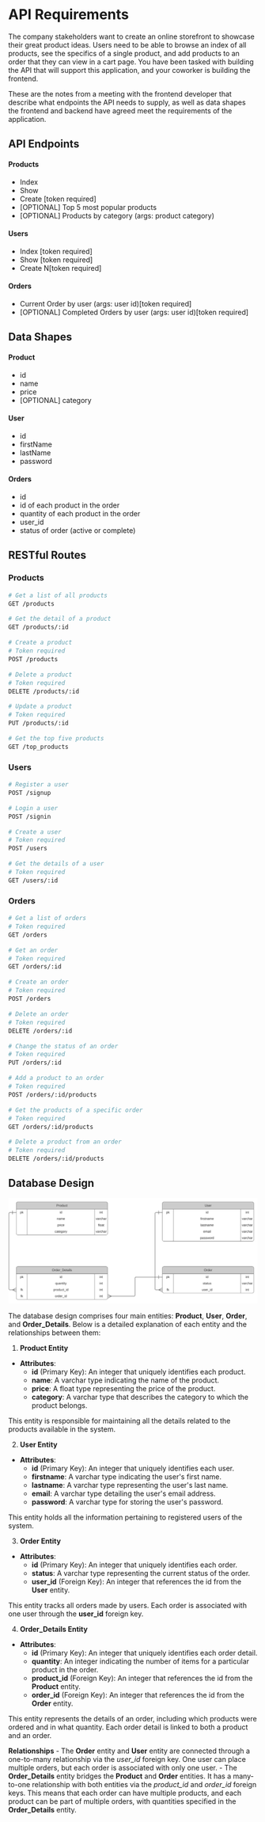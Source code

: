 # API Requirements
The company stakeholders want to create an online storefront to showcase their great product ideas. Users need to be able to browse an index of all products, see the specifics of a single product, and add products to an order that they can view in a cart page. You have been tasked with building the API that will support this application, and your coworker is building the frontend.

These are the notes from a meeting with the frontend developer that describe what endpoints the API needs to supply, as well as data shapes the frontend and backend have agreed meet the requirements of the application. 

## API Endpoints
#### Products
- Index 
- Show
- Create [token required]
- [OPTIONAL] Top 5 most popular products 
- [OPTIONAL] Products by category (args: product category)

#### Users
- Index [token required]
- Show [token required]
- Create N[token required]

#### Orders
- Current Order by user (args: user id)[token required]
- [OPTIONAL] Completed Orders by user (args: user id)[token required]

## Data Shapes
#### Product
-  id
- name
- price
- [OPTIONAL] category

#### User
- id
- firstName
- lastName
- password

#### Orders
- id
- id of each product in the order
- quantity of each product in the order
- user_id
- status of order (active or complete)

## RESTful Routes
### Products

```bash
# Get a list of all products
GET /products
```
```bash
# Get the detail of a product
GET /products/:id
```

```bash
# Create a product
# Token required
POST /products
```

```bash
# Delete a product
# Token required
DELETE /products/:id
```

```bash
# Update a product
# Token required
PUT /products/:id
```

```bash
# Get the top five products
GET /top_products
```

### Users

```bash
# Register a user
POST /signup
```

```bash
# Login a user
POST /signin
```

```bash
# Create a user
# Token required
POST /users
```

```bash
# Get the details of a user
# Token required
GET /users/:id
```



### Orders

```bash
# Get a list of orders
# Token required
GET /orders
```

```bash
# Get an order
# Token required
GET /orders/:id
```

```bash
# Create an order
# Token required
POST /orders
```

```bash
# Delete an order
# Token required
DELETE /orders/:id
```

```bash
# Change the status of an order
# Token required
PUT /orders/:id
```

```bash
# Add a product to an order
# Token required
POST /orders/:id/products
```

```bash
# Get the products of a specific order
# Token required
GET /orders/:id/products
```

```bash
# Delete a product from an order
# Token required
DELETE /orders/:id/products
```


## Database Design

![Database Design](./assets/storefront_DB.svg)

The database design comprises four main entities: **Product**, **User**, **Order**, and **Order_Details**. Below is a detailed explanation of each entity and the relationships between them:

1. **Product Entity**
- **Attributes**:
    - **id** (Primary Key): An integer that uniquely identifies each product.
    - **name**: A varchar type indicating the name of the product.
    - **price**: A float type representing the price of the product.
    - **category**:  A varchar type that describes the category to which the product belongs.

This entity is responsible for maintaining all the details related to the products available in the system.

2. **User Entity**
- **Attributes**:
    - **id** (Primary Key): An integer that uniquely identifies each user.
    - **firstname**: A varchar type indicating the user's first name.
    - **lastname**: A varchar type representing the user's last name.
    - **email**: A varchar type detailing the user's email address.
    - **password**: A varchar type for storing the user's password.

This entity holds all the information pertaining to registered users of the system.

3. **Order Entity**
- **Attributes**:
    - **id** (Primary Key): An integer that uniquely identifies each order.
    - **status**: A varchar type representing the current status of the order.
    - **user_id** (Foreign Key): An integer that references the id from the **User** entity.

This entity tracks all orders made by users. Each order is associated with one user through the **user_id** foreign key.

4. **Order_Details Entity**
- **Attributes**:
    - **id** (Primary Key): An integer that uniquely identifies each order detail.
    - **quantity**: An integer indicating the number of items for a particular product in the order.
    - **product_id** (Foreign Key): An integer that references the id from the **Product** entity.
    - **order_id** (Foreign Key): An integer that references the id from the **Order** entity.

This entity represents the details of an order, including which products were ordered and in what quantity. Each order detail is linked to both a product and an order.

**Relationships**
    - The **Order** entity and **User** entity are connected through a one-to-many relationship via the *user_id* foreign key. One user can place multiple orders, but each order is associated with only one user.
    - The **Order_Details** entity bridges the **Product** and **Order** entities. It has a many-to-one relationship with both entities via the *product_id* and *order_id* foreign keys. This means that each order can have multiple products, and each product can be part of multiple orders, with quantities specified in the **Order_Details** entity.
